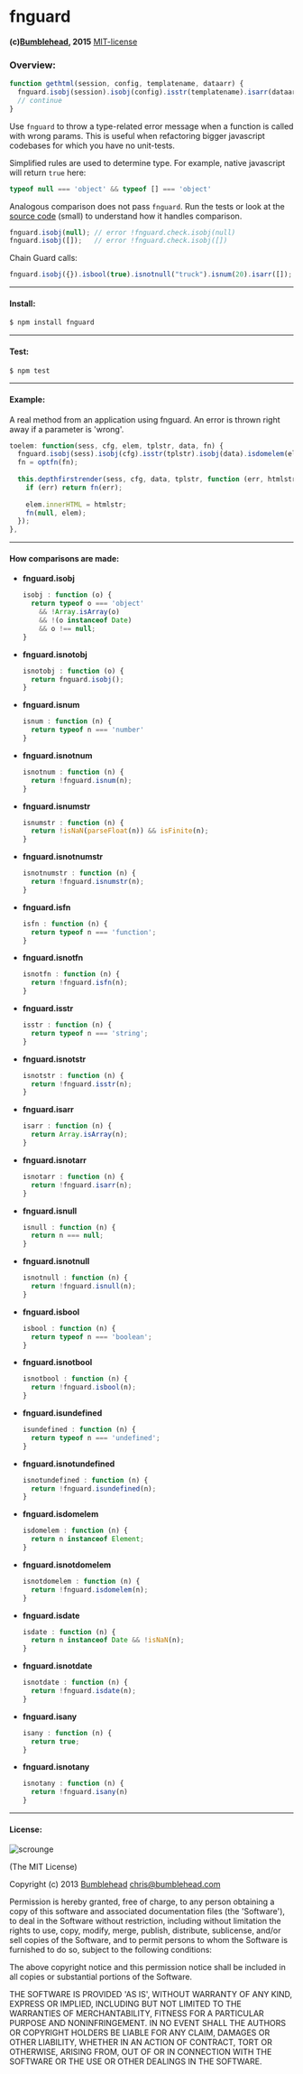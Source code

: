 fnguard
=======
**(c)[Bumblehead][0], 2015** [MIT-license](#license)

### Overview:

```javascript
function gethtml(session, config, templatename, dataarr) {
  fnguard.isobj(session).isobj(config).isstr(templatename).isarr(dataarr);
  // continue
}
```

Use `fnguard` to throw a type-related error message when a function is called with wrong params. This is useful when refactoring bigger javascript codebases for which you have no unit-tests.

Simplified rules are used to determine type. For example, native javascript will return `true` here:
```javascript
typeof null === 'object' && typeof [] === 'object'
```

Analogous comparison does not pass `fnguard`. Run the tests or look at the [source code][1] (small) to understand how it handles comparison.
```javascript
fnguard.isobj(null); // error !fnguard.check.isobj(null)
fnguard.isobj([]);   // error !fnguard.check.isobj([])
```

Chain Guard calls:
```javascript
fnguard.isobj({}).isbool(true).isnotnull("truck").isnum(20).isarr([]); // true
```

[0]: http://www.bumblehead.com                            "bumblehead"
[1]: https://github.com/iambumblehead/fnguard/blob/master/fnguard.js

---------------------------------------------------------
#### <a id="install"></a>Install:

```bash
$ npm install fnguard
```

---------------------------------------------------------
#### <a id="test"></a>Test:

```bash
$ npm test
```

---------------------------------------------------------
#### <a id="example"></a>Example:

A real method from an application using fnguard. An error is thrown right away if a parameter is 'wrong'.

```javascript
toelem: function(sess, cfg, elem, tplstr, data, fn) {
  fnguard.isobj(sess).isobj(cfg).isstr(tplstr).isobj(data).isdomelem(elem);
  fn = optfn(fn);
  
  this.depthfirstrender(sess, cfg, data, tplstr, function (err, htmlstr) {
    if (err) return fn(err);
    
    elem.innerHTML = htmlstr;
    fn(null, elem);
  });
},
```

---------------------------------------------------------
#### <a id="how"></a>How comparisons are made:

 * **fnguard.isobj**
   ```javascript
   isobj : function (o) {
     return typeof o === 'object' 
       && !Array.isArray(o) 
       && !(o instanceof Date)
       && o !== null;
   }
   ```

 * **fnguard.isnotobj**
   ```javascript
   isnotobj : function (o) {
     return fnguard.isobj();
   }
   ```

 * **fnguard.isnum**
   ```javascript
   isnum : function (n) {
     return typeof n === 'number'
   }
   ```

 * **fnguard.isnotnum**
   ```javascript
   isnotnum : function (n) {
     return !fnguard.isnum(n);
   }
   ```

 * **fnguard.isnumstr**
   ```javascript
   isnumstr : function (n) {
     return !isNaN(parseFloat(n)) && isFinite(n);
   }
   ```

 * **fnguard.isnotnumstr**
   ```javascript
   isnotnumstr : function (n) {
     return !fnguard.isnumstr(n);
   }
   ```

 * **fnguard.isfn**
   ```javascript
   isfn : function (n) {
     return typeof n === 'function';
   }
   ```

 * **fnguard.isnotfn**
   ```javascript
   isnotfn : function (n) {
     return !fnguard.isfn(n);
   }
   ```

 * **fnguard.isstr**
   ```javascript
   isstr : function (n) {
     return typeof n === 'string';
   }
   ```

 * **fnguard.isnotstr**
   ```javascript
   isnotstr : function (n) {
     return !fnguard.isstr(n);
   }
   ```

 * **fnguard.isarr**
   ```javascript
   isarr : function (n) {
     return Array.isArray(n);
   }
   ```

 * **fnguard.isnotarr**
   ```javascript
   isnotarr : function (n) {
     return !fnguard.isarr(n);
   }
   ```

 * **fnguard.isnull**
   ```javascript
   isnull : function (n) {
     return n === null;
   }
   ```

 * **fnguard.isnotnull**
   ```javascript
   isnotnull : function (n) {
     return !fnguard.isnull(n);
   }
   ```

 * **fnguard.isbool**
   ```javascript
   isbool : function (n) {
     return typeof n === 'boolean';
   }
   ```

 * **fnguard.isnotbool**
   ```javascript
   isnotbool : function (n) {
     return !fnguard.isbool(n);
   }
   ```

 * **fnguard.isundefined**
   ```javascript
   isundefined : function (n) {
     return typeof n === 'undefined';
   }
   ```

 * **fnguard.isnotundefined**
   ```javascript
   isnotundefined : function (n) {
     return !fnguard.isundefined(n);
   }
   ```

 * **fnguard.isdomelem**
   ```javascript
   isdomelem : function (n) {
     return n instanceof Element;
   }
   ```

 * **fnguard.isnotdomelem**
   ```javascript
   isnotdomelem : function (n) {
     return !fnguard.isdomelem(n);
   }
   ```

 * **fnguard.isdate**
   ```javascript
   isdate : function (n) {
     return n instanceof Date && !isNaN(n);
   }
   ```

 * **fnguard.isnotdate**
   ```javascript
   isnotdate : function (n) {
     return !fnguard.isdate(n);
   }
   ```

 * **fnguard.isany**
   ```javascript
   isany : function (n) {
     return true;
   }
   ```

 * **fnguard.isnotany**
   ```javascript
   isnotany : function (n) {
     return !fnguard.isany(n)
   }
   ```

---------------------------------------------------------
#### <a id="license">License:

 ![scrounge](https://github.com/iambumblehead/scroungejs/raw/master/img/hand.png) 

(The MIT License)

Copyright (c) 2013 [Bumblehead][0] <chris@bumblehead.com>

Permission is hereby granted, free of charge, to any person obtaining a copy of this software and associated documentation files (the 'Software'), to deal in the Software without restriction, including without limitation the rights to use, copy, modify, merge, publish, distribute, sublicense, and/or sell copies of the Software, and to permit persons to whom the Software is furnished to do so, subject to the following conditions:

The above copyright notice and this permission notice shall be included in all copies or substantial portions of the Software.

THE SOFTWARE IS PROVIDED 'AS IS', WITHOUT WARRANTY OF ANY KIND, EXPRESS OR IMPLIED, INCLUDING BUT NOT LIMITED TO THE WARRANTIES OF MERCHANTABILITY, FITNESS FOR A PARTICULAR PURPOSE AND NONINFRINGEMENT. IN NO EVENT SHALL THE AUTHORS OR COPYRIGHT HOLDERS BE LIABLE FOR ANY CLAIM, DAMAGES OR OTHER LIABILITY, WHETHER IN AN ACTION OF CONTRACT, TORT OR OTHERWISE, ARISING FROM, OUT OF OR IN CONNECTION WITH THE SOFTWARE OR THE USE OR OTHER DEALINGS IN THE SOFTWARE.
